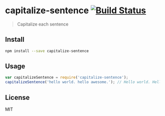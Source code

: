 # capitalize-sentence [![Build Status][travis-image]][travis-url]

> Capitalize each sentence

## Install

```sh
npm install --save capitalize-sentence
```

## Usage

```js
var capitalizeSentence = require('capitalize-sentence');
capitalizeSentence('hello world. hello awesome.'); // Hello world. Hello awesome.
```

## License

MIT

[travis-url]: https://travis-ci.org/andrepolischuk/capitalize-sentence
[travis-image]: https://travis-ci.org/andrepolischuk/capitalize-sentence.svg?branch=master
